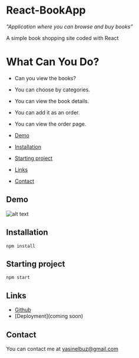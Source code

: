# React-BookApp

_"Application where you can browse and buy books”_

A simple book shopping site coded with React

# What Can You Do?
- Can you view the books?
- You can choose by categories.
- You can view the book details.
- You can add it as an order.
- You can view the order page.

- [Demo](#demo)
- [Installation](#installation)
- [Starting project](#starting-project)
- [Links](#links)
- [Contact](#contact)

## Demo
![alt text](https://raw.githubusercontent.com/yasinelbuz/react-choose-the-right-game/master/bookshop.png)


## Installation

```
npm install
```

## Starting project

```
npm start
```

## Links

- [Github](https://github.com/yasinelbuz/React-BookApp)
- [Deployment](coming soon)

## Contact
You can contact me at yasinelbuz@gmail.com
